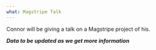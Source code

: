 ```yaml
---
what: Magstripe Talk
---
```


Connor will be giving a talk on a Magstripe project of his.

***Data to be updated as we get more information***
